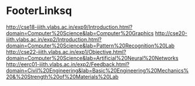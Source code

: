 # FooterLinksq

http://cse18-iiith.vlabs.ac.in/exp9/Introduction.html?domain=Computer%20Science&lab=Computer%20Graphics
http://cse20-iiith.vlabs.ac.in/exp2/Introduction.html?domain=Computer%20Science&lab=Pattern%20Recognition%20Lab
http://cse22-iiith.vlabs.ac.in/exp1/Objective.html?domain=Computer%20Science&lab=Artificial%20Neural%20Networks
http://eerc01-iiith.vlabs.ac.in/exp2/Feedback.html?domain=Civil%20Engineering&lab=Basic%20Engineering%20Mechanics%20&%20Strength%20of%20Materials%20Lab
